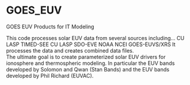 # GOES_EUV
GOES EUV Products for IT Modeling

This code processes solar EUV data from several sources including…
CU LASP TIMED-SEE
CU LASP SDO-EVE
NOAA NCEI GOES-EUVS/XRS
It processes the data and creates combined data files.   
The ultimate goal is to create parameterized solar EUV drivers for ionosphere and thermospheric modeling.  In particular the EUV bands developed by Solomon and Qwan (Stan Bands) and the EUV bands developed by Phil Richard (EUVAC).   
